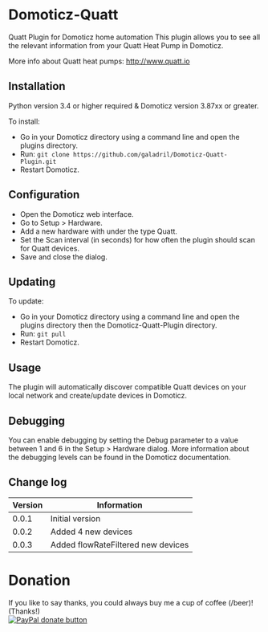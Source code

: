 
# Domoticz-Quatt

Quatt Plugin for Domoticz home automation
This plugin allows you to see all the relevant information from your Quatt Heat Pump in Domoticz.

More info about Quatt heat pumps:
http://www.quatt.io


## Installation

Python version 3.4 or higher required & Domoticz version 3.87xx or greater.

To install:
* Go in your Domoticz directory using a command line and open the plugins directory.
* Run: ```git clone https://github.com/galadril/Domoticz-Quatt-Plugin.git```
* Restart Domoticz.


## Configuration

* Open the Domoticz web interface.
* Go to Setup > Hardware.
* Add a new hardware with under the type Quatt.
* Set the Scan interval (in seconds) for how often the plugin should scan for Quatt devices.
* Save and close the dialog.


## Updating

To update:
* Go in your Domoticz directory using a command line and open the plugins directory then the Domoticz-Quatt-Plugin directory.
* Run: ```git pull```
* Restart Domoticz.


## Usage

The plugin will automatically discover compatible Quatt devices on your local network and create/update devices in Domoticz. 


## Debugging

You can enable debugging by setting the Debug parameter to a value between 1 and 6 in the Setup > Hardware dialog. More information about the debugging levels can be found in the Domoticz documentation.


## Change log

| Version | Information |
| ----- | ---------- |
| 0.0.1 | Initial version |
| 0.0.2 | Added 4 new devices |
| 0.0.3 | Added flowRateFiltered new devices |


# Donation

If you like to say thanks, you could always buy me a cup of coffee (/beer)!   
(Thanks!)  
[![PayPal donate button](https://img.shields.io/badge/paypal-donate-yellow.svg)](https://www.paypal.me/markheinis)
